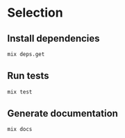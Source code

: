 # Selection

## Install dependencies

```bash
mix deps.get
```

## Run tests

```bash
mix test
```

## Generate documentation

```bash
mix docs
```
